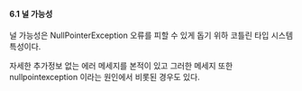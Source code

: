 #### 6.1 널 가능성

널 가능성은 NullPointerException  오류를 피할 수 있게 돕기 위하 코틀린 타입 시스템 특성이다.

자세한 추가정보 없는 에러 메세지를 본적이 있고 그러한 메세지 또한 nullpointexception 이라는 원인에서 비롯된 경우도 있다.


